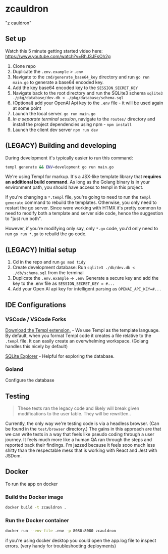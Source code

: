 # zcauldron

"z cauldron"

## Set up

Watch this 5 minute getting started video here: https://www.youtube.com/watch?v=BhJ3JFsOh2g

1. Clone repo
2. Duplicate the `.env.example` > `.env`
3. Navigate to the `cmd/generate_base64_key` directory and run `go run main.go` to generate a base64 encoded key.
4. Add the key base64 encoded key to the `SESSION_SECRET_KEY`
5. Navigate back to the root directory and run the SQLite3 schema `sqlite3 ./pkg/database/dev.db < ./pkg/database/schema.sql`
6. (Optional) add your OpenAI Api key to the `.env` file - it will be used again at some point
7. Launch the local server. `go run main.go`
8. _In a separate terminal session_, navigate to the `routes/` directory and install the project dependencies using npm - `npm install`
9. Launch the client dev server `npm run dev`

## (LEGACY) Building and developing

During development it's typically easier to run this command:

```sh
templ generate && ENV=development go run main.go
```

We're using Templ for markup. It's a JSX-like template library that **requires an additional build command**. As long as the Golang binary is in your environment path, you should have access to templ in this project.

If you're changing a `*.templ` file, you're going to need to run the `templ generate` command to rebuild the templates. Otherwise, you only need to restart the go server. Since were working with HTMX it's pretty common to need to modify both a template and server side code, hence the suggestion to "just run both".

However, if you're modifying only say, only `*.go` code, you'd only need to run `go run *.go` to rebuild the go code.

## (LEGACY) Initial setup

1. Cd in the repo and run `go mod tidy`
2. Create development database: Run `sqlite3 ./db/dev.db < ./db/schema.sql` from the terminal
3. Duplicate the `.env.example` -> `.env` Generate a secure key and add the key to the .env file as `SESSION_SECRET_KEY = #...`
4. Add your Open AI api key for intelligent parsing as `OPENAI_API_KEY=#...`

## IDE Configurations

### VSCode / VSCode Forks

[Download the Templ extension.](https://marketplace.visualstudio.com/items?itemName=a-h.templ) - We use Templ as the template language. By default, when you format Templ code it creates a file relative to the `.templ` file. It can easily create an overwhelming workspace. (Golang handles this nicely by default)

[SQLite Explorer](https://marketplace.visualstudio.com/items?itemName=alexcvzz.vscode-sqlite) - Helpful for exploring the database.

### Goland

Configure the database

## Testing

> These tests ran the legacy code and likely will break given modifications to the user table. They will be rewritten..

Currently, the only way we're testing code is via a headless browser. (Can be found in the `test/browser` directory.) The gains in this approach are that we can write tests in a way that feels like pseudo coding through a user journey. It feels much more like a human QA ran through the steps and reported back their findings. I'm jazzed because it feels sooo much less shitty than the respectable mess that is working with React and Jest with JSDom.

## Docker

To run the app on docker

### Build the Docker image

```sh
docker build -t zcauldron .
```

### Run the Docker container

```sh
docker run --env-file .env -p 8080:8080 zcauldron
```

if you're using docker desktop you could open the app.log file to inspect errors. (very handy for troubleshooting deployments)
